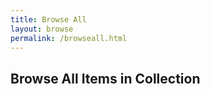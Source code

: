 ```yaml
---
title: Browse All
layout: browse
permalink: /browseall.html
---
```


## Browse All Items in Collection
